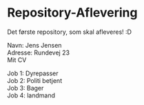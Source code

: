 # Repository-Aflevering

Det første repository, som skal afleveres! :D <br />

Navn: Jens Jensen <br />
Adresse: Rundevej 23 <br />
Mit CV <br />

Job 1: Dyrepasser <br />
Job 2: Politi betjent <br />
Job 3: Bager <br />
Job 4: landmand
